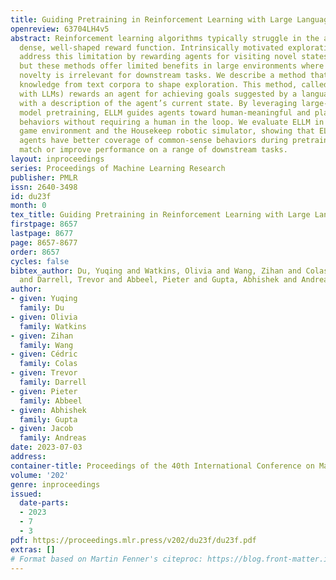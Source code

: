 ```yaml
---
title: Guiding Pretraining in Reinforcement Learning with Large Language Models
openreview: 63704LH4v5
abstract: Reinforcement learning algorithms typically struggle in the absence of a
  dense, well-shaped reward function. Intrinsically motivated exploration methods
  address this limitation by rewarding agents for visiting novel states or transitions,
  but these methods offer limited benefits in large environments where most discovered
  novelty is irrelevant for downstream tasks. We describe a method that uses background
  knowledge from text corpora to shape exploration. This method, called ELLM (Exploring
  with LLMs) rewards an agent for achieving goals suggested by a language model prompted
  with a description of the agent’s current state. By leveraging large-scale language
  model pretraining, ELLM guides agents toward human-meaningful and plausibly useful
  behaviors without requiring a human in the loop. We evaluate ELLM in the Crafter
  game environment and the Housekeep robotic simulator, showing that ELLM-trained
  agents have better coverage of common-sense behaviors during pretraining and usually
  match or improve performance on a range of downstream tasks.
layout: inproceedings
series: Proceedings of Machine Learning Research
publisher: PMLR
issn: 2640-3498
id: du23f
month: 0
tex_title: Guiding Pretraining in Reinforcement Learning with Large Language Models
firstpage: 8657
lastpage: 8677
page: 8657-8677
order: 8657
cycles: false
bibtex_author: Du, Yuqing and Watkins, Olivia and Wang, Zihan and Colas, C\'{e}dric
  and Darrell, Trevor and Abbeel, Pieter and Gupta, Abhishek and Andreas, Jacob
author:
- given: Yuqing
  family: Du
- given: Olivia
  family: Watkins
- given: Zihan
  family: Wang
- given: Cédric
  family: Colas
- given: Trevor
  family: Darrell
- given: Pieter
  family: Abbeel
- given: Abhishek
  family: Gupta
- given: Jacob
  family: Andreas
date: 2023-07-03
address: 
container-title: Proceedings of the 40th International Conference on Machine Learning
volume: '202'
genre: inproceedings
issued:
  date-parts:
  - 2023
  - 7
  - 3
pdf: https://proceedings.mlr.press/v202/du23f/du23f.pdf
extras: []
# Format based on Martin Fenner's citeproc: https://blog.front-matter.io/posts/citeproc-yaml-for-bibliographies/
---
```

